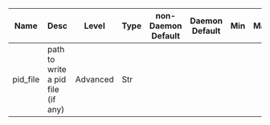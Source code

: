 | Name | Desc | Level | Type | non-Daemon Default | Daemon Default | Min | Max | Valid Values | verbatim | See also | Flags | Services | Validator | Long Desc | Tags |
| --- | --- | --- | --- | --- | --- | --- | --- | --- | --- | --- | --- | --- | --- | --- | --- |
| <span id="SP_pid_file">pid_file</span> |  path to write a pid file (if any) | Advanced | Str |  |  |  |  |  |  |  | STARTUP | ["mon", "mgr", "osd", "mds"] |  |  | service |
